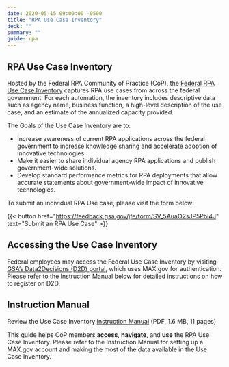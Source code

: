 ```yaml
---
date: 2020-05-15 09:00:00 -0500
title: "RPA Use Case Inventory"
deck: ""
summary: ""
guide: rpa
---
```


## RPA Use Case Inventory

Hosted by the Federal RPA Community of Practice (CoP), the [Federal RPA Use Case Inventory](https://staging.d2d.gsa.gov/customer/gsa-ocfo-robotic-process-automation-community-practice) captures RPA use cases from across the federal government. For each automation, the inventory includes descriptive data such as agency name, business function, a high-level description of the use case, and an estimate of the annualized capacity provided.

The Goals of the Use Case Inventory are to: 

-   Increase awareness of current RPA applications across the federal government to increase knowledge sharing and accelerate adoption of innovative technologies.  
-   Make it easier to share  individual agency RPA applications and publish government-wide solutions. 
-   Develop standard performance metrics for RPA deployments that allow accurate statements about government-wide impact of innovative technologies.

To submit an individual RPA Use case, please visit the form below:

{{< button href="https://feedback.gsa.gov/jfe/form/SV_5AuaO2sJP5Pbi4J" text="Submit an RPA Use Case" >}}

## Accessing the Use Case Inventory

Federal employees may access the Federal Use Case Inventory by visiting [GSA’s Data2Decisions (D2D) portal](https://d2d.gsa.gov/), which uses MAX.gov for authentication. Please refer to the Instruction Manual below for detailed instructions on how to register on D2D.

## Instruction Manual

Review the Use Case Inventory [Instruction Manual](https://digital.gov/pdf/rpa-use-case-inventory-instruction-manual.pdf)  (PDF, 1.6 MB, 11 pages)

This guide helps CoP members **access**, **navigate**, and **use** the RPA Use Case Inventory. Please refer to the Instruction Manual for setting up a MAX.gov account and making the most of the data available in the Use Case Inventory.
